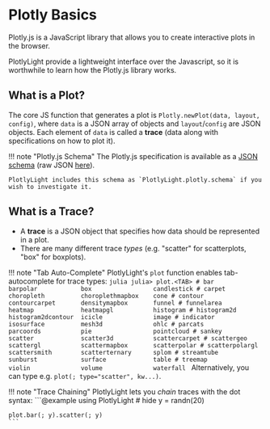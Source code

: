 # Plotly Basics

Plotly.js is a JavaScript library that allows you to create interactive plots in the browser.

PlotlyLight provide a lightweight interface over the Javascript, so it is worthwhile to learn how the Plotly.js library works.

## What is a Plot?

The core JS function that generates a plot is `Plotly.newPlot(data, layout, config)`, where `data` is a JSON array of objects and `layout`/`config` are JSON objects.  Each element of `data` is called a **trace** (data along with specifications on how to plot it).

!!! note "Plotly.js Schema"
    The Plotly.js specification is available as a [JSON schema](https://json-schema.org) (raw JSON [here](https://api.plot.ly/v2/plot-schema?format=json&sha1=%27%27)).

    PlotlyLight includes this schema as `PlotlyLight.plotly.schema` if you wish to investigate it.

## What is a Trace?

- A **trace** is a JSON object that specifies how data should be represented in a plot.
- There are many different trace *types* (e.g. "scatter" for scatterplots, "box" for boxplots).


!!! note "Tab Auto-Complete"
    PlotlyLight's `plot` function enables tab-autocomplete for trace types:
    ```julia
    julia> plot.<TAB>
    # bar                 barpolar            box                 candlestick
    # carpet              choropleth          choroplethmapbox    cone
    # contour             contourcarpet       densitymapbox       funnel
    # funnelarea          heatmap             heatmapgl           histogram
    # histogram2d         histogram2dcontour  icicle              image
    # indicator           isosurface          mesh3d              ohlc
    # parcats             parcoords           pie                 pointcloud
    # sankey              scatter             scatter3d           scattercarpet
    # scattergeo          scattergl           scattermapbox       scatterpolar
    # scatterpolargl      scattersmith        scatterternary      splom
    # streamtube          sunburst            surface             table
    # treemap             violin              volume              waterfall
    ```
    Alternatively, you can type e.g. `plot(; type="scatter", kw...)`.


!!! note "Trace Chaining"
    PlotlyLight lets you *chain* traces with the dot syntax:
    ```@example
    using PlotlyLight  # hide
    y = randn(20)

    plot.bar(; y).scatter(; y)
    ```

